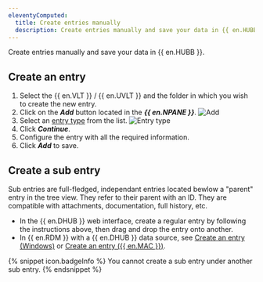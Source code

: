 ```yaml
---
eleventyComputed:
  title: Create entries manually
  description: Create entries manually and save your data in {{ en.HUBB }}.
---
```

Create entries manually and save your data in {{ en.HUBB }}.

## Create an entry

1. Select the {{ en.VLT }} / {{ en.UVLT }} and the folder in which you wish to create the new entry.
1. Click on the ***Add*** button located in the ***{{ en.NPANE }}***.
   ![Add](https://webdevolutions.azureedge.net/docs/en/hub/Hub2285.png)
1. Select an [entry type](/hub/web-interface/hub-overview/entries/entry-type/) from the list.
   ![Entry type](https://webdevolutions.azureedge.net/docs/en/hub/Hub2286.png)
1. Click ***Continue***.
1. Configure the entry with all the required information.
1. Click ***Add*** to save.

## Create a sub entry

Sub entries are full-fledged, independant entries located bewlow a "parent" entry in the tree view. They refer to their parent with an ID. They are compatible with attachments, documentation, full history, etc.

* In the {{ en.DHUB }} web interface, create a regular entry by following the instructions above, then drag and drop the entry onto another.
* In {{ en.RDM }} with a {{ en.DHUB }} data source, see [Create an entry (Windows)](/rdm/windows/commands/edit/entries/creating-new-entry/) or [Create an entry ({{ en.MAC }})](/rdm/mac/commands/edit/entries/creating-new-entry/).

{% snippet icon.badgeInfo %}
You cannot create a sub entry under another sub entry.
{% endsnippet %}
